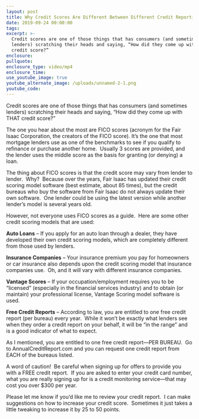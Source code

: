 ```yaml
---
layout: post
title: Why Credit Scores Are Different Between Different Credit Reporting Companies
date: 2019-09-24 00:00:00
tags:
excerpt: >-
  Credit scores are one of those things that has consumers (and sometimes
  lenders) scratching their heads and saying, “How did they come up with THAT
  credit score?”
enclosure:
pullquote:
enclosure_type: video/mp4
enclosure_time:
use_youtube_image: true
youtube_alternate_image: /uploads/unnamed-2-1.png
youtube_code:
---
```


Credit scores are one of those things that has consumers (and sometimes lenders) scratching their heads and saying, “How did they come up with THAT credit score?”

The one you hear about the most are FICO scores (acronym for the Fair Isaac Corporation, the creators of the FICO score). It’s the one that most mortgage lenders use as one of the benchmarks to see if you qualify to refinance or purchase another home. &nbsp;Usually 3 scores are provided, and the lender uses the middle score as the basis for granting (or denying) a loan.&nbsp;

The thing about FICO scores is that the credit score may vary from lender to lender. &nbsp;Why? &nbsp;Because over the years, Fair Isaac has updated their credit scoring model software (best estimate, about 85 times), but the credit bureaus who buy the software from Fair Isaac do not always update their own software. &nbsp;One lender could be using the latest version while another lender’s model is several years old.&nbsp;

However, not everyone uses FICO scores as a guide. &nbsp;Here are some other credit scoring models that are used:

**Auto Loans** – If you apply for an auto loan through a dealer, they have developed their own credit scoring models, which are completely different from those used by lenders.&nbsp;

**Insurance Companies** – Your insurance premium you pay for homeowners or car insurance also depends upon the credit scoring model that insurance companies use. &nbsp;Oh, and it will vary with different insurance companies.&nbsp;

**Vantage Scores** – If your occupation/employment requires you to be “licensed” (especially in the financial services industry) and to obtain (or maintain) your professional license, Vantage Scoring model software is used.&nbsp;

**Free Credit Reports** – According to law, you are entitled to one free credit report (per bureau) every year. &nbsp;While it won’t be exactly what lenders see when they order a credit report on your behalf, it will be “in the range” and is a good indicator of what to expect.&nbsp;

As I mentioned, you are entitled to one free credit report—PER BUREAU. &nbsp;Go to AnnualCreditReport.com and you can request one credit report from EACH of the bureaus listed.&nbsp;

A word of caution\! &nbsp;Be careful when signing up for offers to provide you with a FREE credit report. &nbsp;If you are asked to enter your credit card number, what you are really signing up for is a credit monitoring service—that may cost you over $300 per year.&nbsp;

Please let me know if you’d like me to review your credit report. &nbsp;I can make suggestions on how to increase your credit score. &nbsp;Sometimes it just takes a little tweaking to increase it by 25 to 50 points.&nbsp;